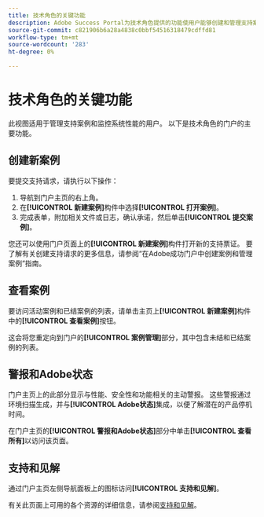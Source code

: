 ```yaml
---
title: 技术角色的关键功能
description: Adobe Success Portal为技术角色提供的功能使用户能够创建和管理支持案例、监控系统性能以及跟踪与安全和功能相关的警报。
source-git-commit: c821906b6a28a4838c0bbf54516318479cdffd81
workflow-type: tm+mt
source-wordcount: '283'
ht-degree: 0%

---
```



# 技术角色的关键功能

此视图适用于管理支持案例和监控系统性能的用户。 以下是技术角色的门户的主要功能。

## 创建新案例

要提交支持请求，请执行以下操作：

1. 导航到门户主页的右上角。
1. 在&#x200B;**[!UICONTROL 新建案例]**&#x200B;构件中选择&#x200B;**[!UICONTROL 打开案例]**。
1. 完成表单，附加相关文件或日志，确认承诺，然后单击&#x200B;**[!UICONTROL 提交案例]**。

您还可以使用门户页面上的&#x200B;**[!UICONTROL 新建案例]**&#x200B;构件打开新的支持票证。
要了解有关创建支持请求的更多信息，请参阅“在Adobe成功门户中创建案例和管理案例”指南。

## 查看案例

要访问活动案例和已结案例的列表，请单击主页上&#x200B;**[!UICONTROL 新建案例]**&#x200B;构件中的&#x200B;**[!UICONTROL 查看案例]**&#x200B;按钮。

这会将您重定向到门户的&#x200B;**[!UICONTROL 案例管理]**&#x200B;部分，其中包含未结和已结案例的列表。

## 警报和Adobe状态

门户主页上的此部分显示与性能、安全性和功能相关的主动警报。 这些警报通过环境扫描生成，并与&#x200B;**[!UICONTROL Adobe状态]**&#x200B;集成，以便了解潜在的产品停机时间。

在门户主页的&#x200B;**[!UICONTROL 警报和Adobe状态]**&#x200B;部分中单击&#x200B;**[!UICONTROL 查看所有]**&#x200B;以访问该页面。

## 支持和见解

通过门户主页左侧导航面板上的图标访问&#x200B;**[!UICONTROL 支持和见解]**。

有关此页面上可用的各个资源的详细信息，请参阅[支持和见解](/help/adobe-success-portal/technical-persona/support-and-insights/support-and-insights-overview.md)。
